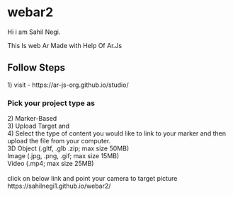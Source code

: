 # webar2
Hi i am Sahil Negi.

This Is web Ar Made with Help Of Ar.Js

<H2>Follow Steps</H2>
1) visit - https://ar-js-org.github.io/studio/
<H3>Pick your project type as</H3>
2) Marker-Based</br>
3) Upload Target and</br>
4) Select the type of content you would like to link to your marker and then upload the file from your computer.</br>
3D Object (.gltf, .glb .zip; max size 50MB)</br>
Image (.jpg, .png, .gif; max size 15MB)</br>
Video (.mp4; max size 25MB)</br>
</br>
click on below link and point your camera to target picture </br>
https://sahilnegi1.github.io/webar2/

